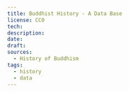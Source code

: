 ```yaml
---
title: Buddhist History - A Data Base
license: CC0
tech: 
description: 
date: 
draft: 
sources:
  - History of Buddhism
tags:
  - history
  - data
---
```


